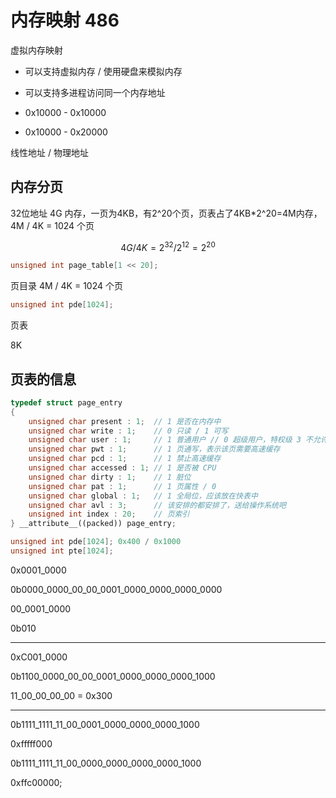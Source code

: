 # 内存映射 486

虚拟内存映射

- 可以支持虚拟内存 / 使用硬盘来模拟内存
- 可以支持多进程访问同一个内存地址

- 0x10000 - 0x10000
- 0x10000 - 0x20000

线性地址 / 物理地址

## 内存分页

32位地址 4G 内存，一页为4KB，有2^20个页，页表占了4KB*2^20=4M内存，4M / 4K = 1024 个页

$$
4G / 4K = 2^{32} / 2^{12} = 2^{20}
$$

```cpp
unsigned int page_table[1 << 20];
```

页目录
4M / 4K = 1024 个页
```cpp
unsigned int pde[1024];
```

页表

8K

## 页表的信息

```cpp
typedef struct page_entry
{
    unsigned char present : 1;  // 1 是否在内存中
    unsigned char write : 1;    // 0 只读 / 1 可写
    unsigned char user : 1;     // 1 普通用户 // 0 超级用户，特权级 3 不允许访问
    unsigned char pwt : 1;      // 1 页通写，表示该页需要高速缓存
    unsigned char pcd : 1;      // 1 禁止高速缓存
    unsigned char accessed : 1; // 1 是否被 CPU 
    unsigned char dirty : 1;    // 1 脏位
    unsigned char pat : 1;      // 1 页属性 / 0
    unsigned char global : 1;   // 1 全局位，应该放在快表中
    unsigned char avl : 3;      // 该安排的都安排了，送给操作系统吧
    unsigned int index : 20;    // 页索引
} __attribute__((packed)) page_entry;
```

```cpp
unsigned int pde[1024]; 0x400 / 0x1000
unsigned int pte[1024];
```

0x0001_0000

0b0000_0000_00_00_0001_0000_0000_0000_0000

00_0001_0000

0b010

---

0xC001_0000

0b1100_0000_00_00_0001_0000_0000_0000_1000

11_00_00_00_00 = 0x300

---

0b1111_1111_11_00_0001_0000_0000_0000_1000

0xfffff000

0b1111_1111_11_00_0000_0000_0000_0000_1000

0xffc00000;
